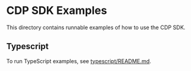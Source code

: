 # CDP SDK Examples

This directory contains runnable examples of how to use the CDP SDK.

## Typescript

To run TypeScript examples, see [typescript/README.md](./typescript/README.md).
